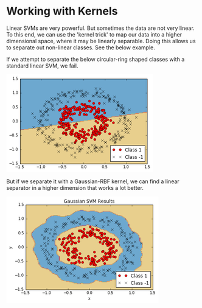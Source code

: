 # Working with Kernels

Linear SVMs are very powerful.  But sometimes the data are not very linear.  To this end, we can use the 'kernel trick' to map our data into a higher dimensional space, where it may be linearly separable.  Doing this allows us to separate out non-linear classes.  See the below example.

If we attempt to separate the below circular-ring shaped classes with a standard linear SVM, we fail.

![Linear SVM Nonlinear Data](../images/04_nonlinear_data_linear_kernel.png "Linear SVM Fit")

But if we separate it with a Gaussian-RBF kernel, we can find a linear separator in a higher dimension that works a lot better.

![Gaussian Kernel Nonlinear Data](../images/04_linear_svm_gaussian.png "Gaussian Kernel")
